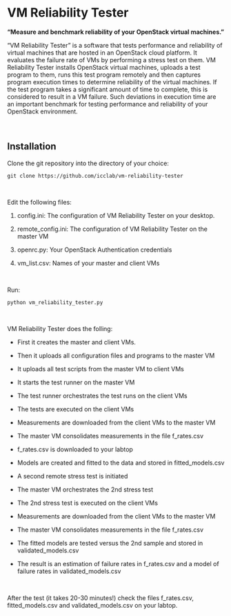 VM Reliability Tester
=====================

**“Measure and benchmark reliability of your OpenStack virtual machines.”**

“VM Reliability Tester” is a software that tests performance and reliability of
virtual machines that are hosted in an OpenStack cloud platform. It evaluates
the failure rate of VMs by performing a stress test on them. VM Reliability
Tester installs OpenStack virtual machines, uploads a test program to them, runs
this test program remotely and then captures program execution times to
determine reliability of the virtual machines. If the test program takes a
significant amount of time to complete, this is considered to result in a VM
failure. Such deviations in execution time are an important benchmark for
testing performance and reliability of your OpenStack environment.

 

Installation
------------

Clone the git repository into the directory of your choice:

~~~~~~~~~~~~~~~~~~~~~~~~~~~~~~~~~~~~~~~~~~~~~~~~~~~~~~~~~~~~~~~~~~~~~~~~~~~~~~~~
git clone https://github.com/icclab/vm-reliability-tester
~~~~~~~~~~~~~~~~~~~~~~~~~~~~~~~~~~~~~~~~~~~~~~~~~~~~~~~~~~~~~~~~~~~~~~~~~~~~~~~~

 

Edit the following files:

1.  config.ini: The configuration of VM Reliability Tester on your desktop.

2.  remote\_config.ini: The configuration of VM Reliability Tester on the master
    VM

3.  openrc.py: Your OpenStack Authentication credentials

4.  vm\_list.csv: Names of your master and client VMs

 

Run:

~~~~~~~~~~~~~~~~~~~~~~~~~~~~~~~~~~~~~~~~~~~~~~~~~~~~~~~~~~~~~~~~~~~~~~~~~~~~~~~~
python vm_reliability_tester.py
~~~~~~~~~~~~~~~~~~~~~~~~~~~~~~~~~~~~~~~~~~~~~~~~~~~~~~~~~~~~~~~~~~~~~~~~~~~~~~~~

 

VM Reliability Tester does the folling:

-   First it creates the master and client VMs.

-   Then it uploads all configuration files and programs to the master VM

-   It uploads all test scripts from the master VM to client VMs

-   It starts the test runner on the master VM

-   The test runner orchestrates the test runs on the client VMs

-   The tests are executed on the client VMs

-   Measurements are downloaded from the client VMs to the master VM

-   The master VM consolidates measurements in the file f\_rates.csv

-   f\_rates.csv is downloaded to your labtop

-   Models are created and fitted to the data and stored in fitted\_models.csv

-   A second remote stress test is initiated

-   The master VM orchestrates the 2nd stress test

-   The 2nd stress test is executed on the client VMs

-   Measurements are downloaded from the client VMs to the master VM

-   The master VM consolidates measurements in the file f\_rates.csv

-   The fitted models are tested versus the 2nd sample and stored in
    validated\_models.csv

-   The result is an estimation of failure rates in f\_rates.csv and a model of
    failure rates in validated\_models.csv

 

After the test (it takes 20-30 minutes!) check the files f\_rates.csv,
fitted\_models.csv and validated\_models.csv on your labtop.
